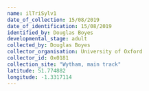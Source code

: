```yaml
---
name: ilTriSylv1
date_of_collection: 15/08/2019
date_of_identification: 15/08/2019
identified_by: Douglas Boyes
developmental_stage: adult
collected_by: Douglas Boyes
collector_organisation: University of Oxford
collector_id: Ox0181
collection_site: "Wytham, main track"
latitude: 51.774882
longitude: -1.3317114
---
```

